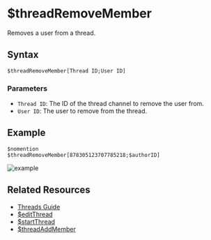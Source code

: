 # $threadRemoveMember
Removes a user from a thread.

## Syntax
```
$threadRemoveMember[Thread ID;User ID]
```

### Parameters
- `Thread ID`: The ID of the thread channel to remove the user from.
- `User ID`: The user to remove from the thread.

## Example
```
$nomention
$threadRemoveMember[878305123707785218;$authorID]
```
![example](https://user-images.githubusercontent.com/69215413/130261147-1d44af9b-a951-4286-88a3-1908702d3fe0.png)

## Related Resources
- [Threads Guide](../guides/threads.md)
- [$editThread](./editThread.md)
- [$startThread](./startThread.md)
- [$threadAddMember](./threadAddMember.md)
